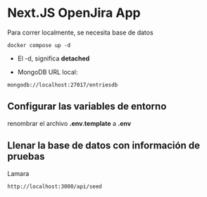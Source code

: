# Next.JS OpenJira App
Para correr localmente, se necesita base de datos
```
docker compose up -d
```

* El -d, significa __detached__

* MongoDB URL local:

```
mongodb://localhost:27017/entriesdb
```

## Configurar las variables de entorno
renombrar el archivo __.env.template__ a __.env__


## Llenar la base de datos con información de pruebas 

Lamara 
```
http://localhost:3000/api/seed
```